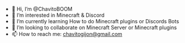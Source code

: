 - 👋 Hi, I’m @ChavitoBOOM
- 👀 I’m interested in Minecraft & Discord
- 🌱 I’m currently learning How to do Minecraft plugins or Discords Bots 
- 💞️ I’m looking to collaborate on Minecraft Server or Minecraft plugins
- 📫 How to reach me: chavitogijon@gmail.com

<!---
ChavitoBOOM/ChavitoBOOM is a ✨ special ✨ repository because its `README.md` (this file) appears on your GitHub profile.
You can click the Preview link to take a look at your changes.
--->
